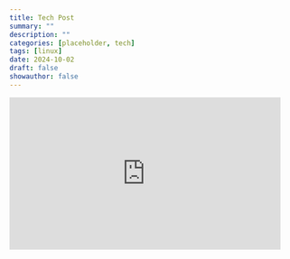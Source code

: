 ```yaml
---
title: Tech Post
summary: ""
description: ""
categories: [placeholder, tech]
tags: [linux]
date: 2024-10-02
draft: false
showauthor: false
---
```


<iframe src="https://tenor.com/embed/18671901" width="480" height="270" frameBorder="0" allowFullScreen></iframe>